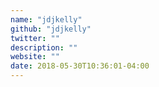 ```yaml
---
name: "jdjkelly"
github: "jdjkelly"
twitter: ""
description: ""
website: ""
date: 2018-05-30T10:36:01-04:00
---
```

